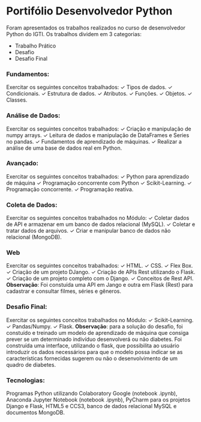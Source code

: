 # Portifólio Desenvolvedor Python

Foram apresentados os trabalhos realizados no curso de desenvolvedor Python do IGTI. Os trabalhos dividem em 3 categorias:
- Trabalho Prático 
- Desafio
- Desafio Final

### Fundamentos:
Exercitar os seguintes conceitos trabalhados:
✓ Tipos de dados.
✓ Condicionais.
✓ Estrutura de dados.
✓ Atributos.
✓ Funções.
✓ Objetos.
✓ Classes.

### Análise de Dados:
Exercitar os seguintes conceitos trabalhados:
✓ Criação e manipulação de numpy arrays.
✓ Leitura de dados e manipulação de DataFrames e Series no pandas.
✓ Fundamentos de aprendizado de máquinas.
✓ Realizar a análise de uma base de dados real em Python.

### Avançado:
Exercitar os seguintes conceitos trabalhados:
✓ Python para aprendizado de máquina
✓ Programação concorrente com Python
✓ Scikit-Learning.
✓ Programação concorrente.
✓ Programação reativa.

### Coleta de Dados:
Exercitar os seguintes conceitos trabalhados no Módulo:
✓ Coletar dados de API e armazenar em um banco de dados relacional (MySQL).
✓ Coletar e tratar dados de arquivos.
✓ Criar e manipular banco de dados não relacional (MongoDB).

### Web
Exercitar os seguintes conceitos trabalhados:
✓ HTML.
✓ CSS.
✓ Flex Box.
✓ Criação de um projeto DJango.
✓ Criação de APIs Rest utilizando o Flask.
✓ Criação de um projeto completo com o Django.
✓ Conceitos de Rest API.
**Observação**: Foi constuída uma API em Jango e outra em Flask (Rest) para cadastrar e consultar filmes, séries e gêneros. 

### Desafio Final:
Exercitar os seguintes conceitos trabalhados no Módulo:
✓ Scikit-Learning.
✓ Pandas/Numpy.
✓ Flask.
**Observação**: para a solução do desafio, foi constuído e treinado um modelo de aprendizado de máquina que consiga prever se um determinado indivíduo desenvolverá ou não diabetes. Foi construída uma interface, utilizando o flask, que possibilita ao usuário introduzir os dados necessários para que o modelo possa indicar se as características fornecidas sugerem ou não o desenvolvimento de um quadro de diabetes.

### Tecnologias:
Programas Python utilizando Colaboratory Google (notebook .ipynb), Anaconda Jupyter Notebook (notebook .ipynb), PyCharm para os projetos Django e Flask, HTML5 e CCS3, banco de dados relacional MySQL e documentos MongoDB.

